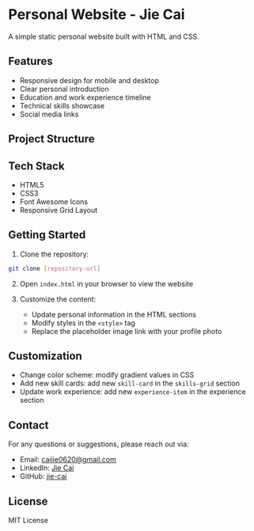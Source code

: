 # Personal Website - Jie Cai

A simple static personal website built with HTML and CSS.

## Features

- Responsive design for mobile and desktop
- Clear personal introduction
- Education and work experience timeline
- Technical skills showcase
- Social media links

## Project Structure

## Tech Stack

- HTML5
- CSS3
- Font Awesome Icons
- Responsive Grid Layout

## Getting Started

1. Clone the repository:
```bash
git clone [repository-url]
```

2. Open `index.html` in your browser to view the website

3. Customize the content:
   - Update personal information in the HTML sections
   - Modify styles in the `<style>` tag
   - Replace the placeholder image link with your profile photo

## Customization

- Change color scheme: modify gradient values in CSS
- Add new skill cards: add new `skill-card` in the `skills-grid` section
- Update work experience: add new `experience-item` in the experience section

## Contact

For any questions or suggestions, please reach out via:

- Email: caijie0620@gmail.com
- LinkedIn: [Jie Cai](https://www.linkedin.com/in/jie-cai)
- GitHub: [jie-cai](https://github.com/jie-cai)

## License

MIT License 